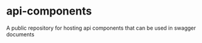 # api-components
A public repository for hosting api components that can be used in swagger documents
